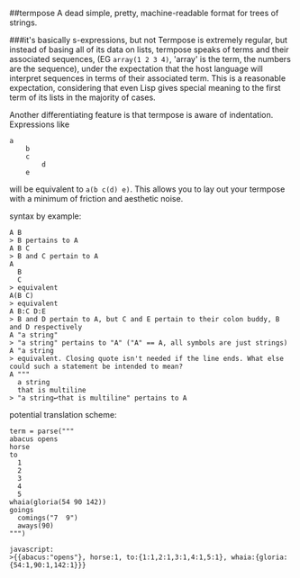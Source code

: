 ##termpose
A dead simple, pretty, machine-readable format for trees of strings.

###it's basically s-expressions, but not
Termpose is extremely regular, but instead of basing all of its data on lists, termpose speaks of terms and their associated sequences, (EG `array(1 2 3 4)`, 'array' is the term, the numbers are the sequence), under the expectation that the host language will interpret sequences in terms of their associated term. This is a reasonable expectation, considering that even Lisp gives special meaning to the first term of its lists in the majority of cases.

Another differentiating feature is that termpose is aware of indentation. Expressions like
```
a
	b
	c
		d
	e
```
will be equivalent to `a(b c(d) e)`. This allows you to lay out your termpose with a minimum of friction and aesthetic noise.

syntax by example:
```
A B
> B pertains to A
A B C
> B and C pertain to A
A
  B
  C
> equivalent
A(B C)
> equivalent
A B:C D:E
> B and D pertain to A, but C and E pertain to their colon buddy, B and D respectively
A "a string"
> "a string" pertains to "A" ("A" == A, all symbols are just strings)
A "a string
> equivalent. Closing quote isn't needed if the line ends. What else could such a statement be intended to mean?
A """
  a string
  that is multiline
> "a string↩that is multiline" pertains to A
```

potential translation scheme:
```
term = parse("""
abacus opens
horse
to
  1
  2
  3
  4
  5
whaia(gloria(54 90 142))
goings
  comings("7  9")
  aways(90)
""")

javascript:
>{{abacus:"opens"}, horse:1, to:{1:1,2:1,3:1,4:1,5:1}, whaia:{gloria:{54:1,90:1,142:1}}}
```